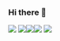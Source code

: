 ### Hi there 👋


<img src="https://img.shields.io/badge/-Python-000000?style=flat&logo=Python"/>
<img src="https://img.shields.io/badge/-Tensorflow-000000?style=flat&logo=Tensorflow"/><img src="https://img.shields.io/badge/-Keras-000000?style=flat&logo=Keras"/><img src="https://img.shields.io/badge/-Django-000000?style=flat&logo=Django"/>

<img src="https://img.shields.io/badge/-Amazon AWS-000000?style=flat&logo=Amazon AWS"/>

<!--
**jmsmg/jmsmg** is a ✨ _special_ ✨ repository because its `README.md` (this file) appears on your GitHub profile.

Here are some ideas to get you started:

- 🔭 I’m currently working on ...
- 🌱 I’m currently learning ...
- 👯 I’m looking to collaborate on ...
- 🤔 I’m looking for help with ...
- 💬 Ask me about ...
- 📫 How to reach me: ...
- 😄 Pronouns: ...
- ⚡ Fun fact: ...
-->
